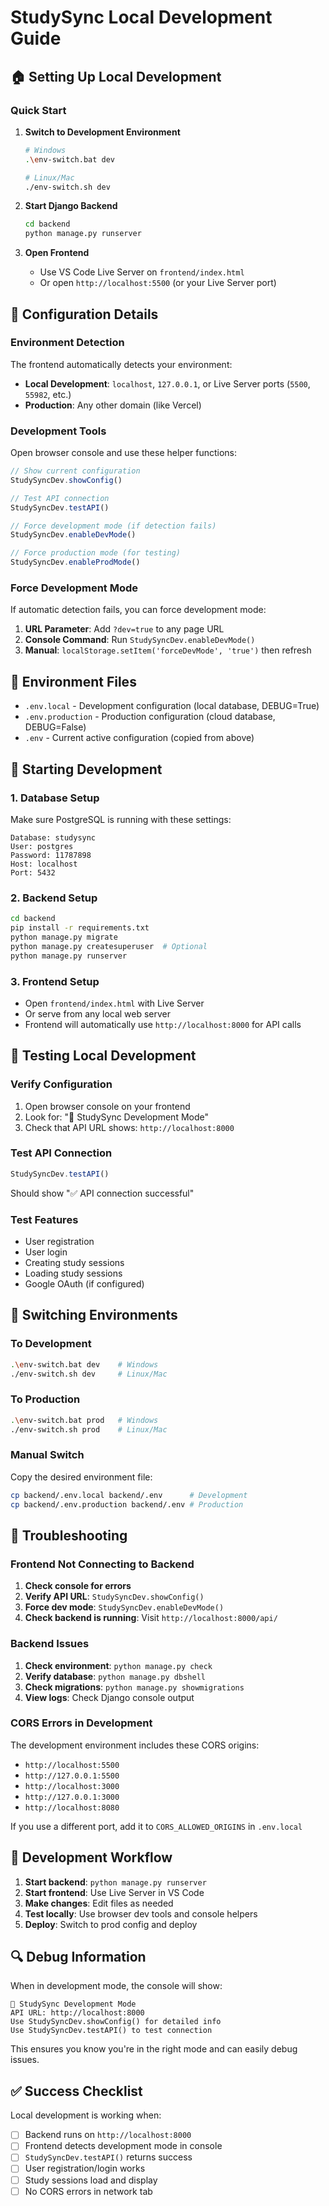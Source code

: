 # StudySync Local Development Guide

## 🏠 Setting Up Local Development

### Quick Start

1. **Switch to Development Environment**
   ```bash
   # Windows
   .\env-switch.bat dev
   
   # Linux/Mac
   ./env-switch.sh dev
   ```

2. **Start Django Backend**
   ```bash
   cd backend
   python manage.py runserver
   ```

3. **Open Frontend**
   - Use VS Code Live Server on `frontend/index.html`
   - Or open `http://localhost:5500` (or your Live Server port)

## 🔧 Configuration Details

### Environment Detection

The frontend automatically detects your environment:

- **Local Development**: `localhost`, `127.0.0.1`, or Live Server ports (`5500`, `55982`, etc.)
- **Production**: Any other domain (like Vercel)

### Development Tools

Open browser console and use these helper functions:

```javascript
// Show current configuration
StudySyncDev.showConfig()

// Test API connection
StudySyncDev.testAPI()

// Force development mode (if detection fails)
StudySyncDev.enableDevMode()

// Force production mode (for testing)
StudySyncDev.enableProdMode()
```

### Force Development Mode

If automatic detection fails, you can force development mode:

1. **URL Parameter**: Add `?dev=true` to any page URL
2. **Console Command**: Run `StudySyncDev.enableDevMode()`
3. **Manual**: `localStorage.setItem('forceDevMode', 'true')` then refresh

## 📁 Environment Files

- `.env.local` - Development configuration (local database, DEBUG=True)
- `.env.production` - Production configuration (cloud database, DEBUG=False)  
- `.env` - Current active configuration (copied from above)

## 🚀 Starting Development

### 1. Database Setup
Make sure PostgreSQL is running with these settings:
```
Database: studysync
User: postgres  
Password: 11787898
Host: localhost
Port: 5432
```

### 2. Backend Setup
```bash
cd backend
pip install -r requirements.txt
python manage.py migrate
python manage.py createsuperuser  # Optional
python manage.py runserver
```

### 3. Frontend Setup
- Open `frontend/index.html` with Live Server
- Or serve from any local web server
- Frontend will automatically use `http://localhost:8000` for API calls

## 🧪 Testing Local Development

### Verify Configuration
1. Open browser console on your frontend
2. Look for: "🔧 StudySync Development Mode"
3. Check that API URL shows: `http://localhost:8000`

### Test API Connection
```javascript
StudySyncDev.testAPI()
```
Should show "✅ API connection successful"

### Test Features
- User registration
- User login  
- Creating study sessions
- Loading study sessions
- Google OAuth (if configured)

## 🔄 Switching Environments

### To Development
```bash
.\env-switch.bat dev    # Windows
./env-switch.sh dev     # Linux/Mac
```

### To Production
```bash
.\env-switch.bat prod   # Windows  
./env-switch.sh prod    # Linux/Mac
```

### Manual Switch
Copy the desired environment file:
```bash
cp backend/.env.local backend/.env      # Development
cp backend/.env.production backend/.env # Production
```

## 🐛 Troubleshooting

### Frontend Not Connecting to Backend

1. **Check console for errors**
2. **Verify API URL**: `StudySyncDev.showConfig()`
3. **Force dev mode**: `StudySyncDev.enableDevMode()`
4. **Check backend is running**: Visit `http://localhost:8000/api/`

### Backend Issues

1. **Check environment**: `python manage.py check`
2. **Verify database**: `python manage.py dbshell`
3. **Check migrations**: `python manage.py showmigrations`
4. **View logs**: Check Django console output

### CORS Errors in Development

The development environment includes these CORS origins:
- `http://localhost:5500`
- `http://127.0.0.1:5500` 
- `http://localhost:3000`
- `http://127.0.0.1:3000`
- `http://localhost:8080`

If you use a different port, add it to `CORS_ALLOWED_ORIGINS` in `.env.local`

## 📝 Development Workflow

1. **Start backend**: `python manage.py runserver`
2. **Start frontend**: Use Live Server in VS Code
3. **Make changes**: Edit files as needed
4. **Test locally**: Use browser dev tools and console helpers
5. **Deploy**: Switch to prod config and deploy

## 🔍 Debug Information

When in development mode, the console will show:
```
🔧 StudySync Development Mode
API URL: http://localhost:8000
Use StudySyncDev.showConfig() for detailed info
Use StudySyncDev.testAPI() to test connection
```

This ensures you know you're in the right mode and can easily debug issues.

## ✅ Success Checklist

Local development is working when:
- [ ] Backend runs on `http://localhost:8000`
- [ ] Frontend detects development mode in console
- [ ] `StudySyncDev.testAPI()` returns success
- [ ] User registration/login works
- [ ] Study sessions load and display
- [ ] No CORS errors in network tab
